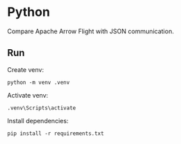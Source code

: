 # Python

Compare Apache Arrow Flight with JSON communication.

## Run

Create venv:
    
    python -m venv .venv

Activate venv:

    .venv\Scripts\activate

Install dependencies:

    pip install -r requirements.txt